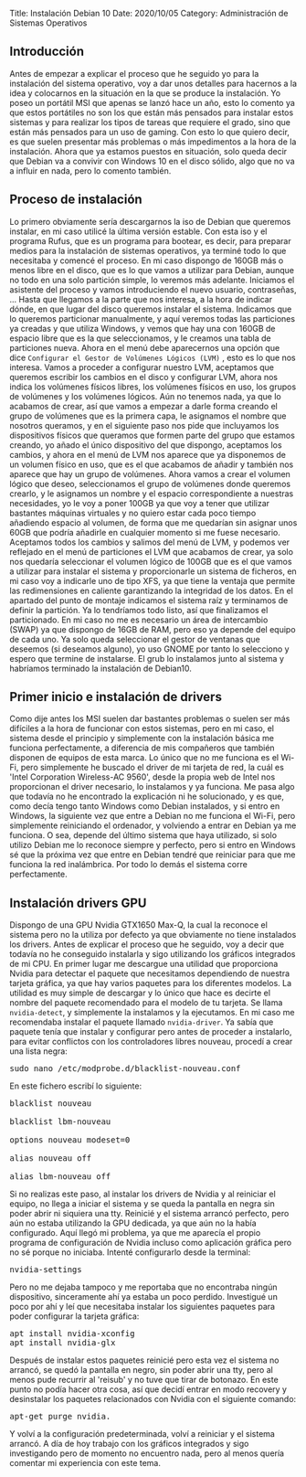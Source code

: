 Title: Instalación Debian 10
Date: 2020/10/05
Category: Administración de Sistemas Operativos

## Introducción

Antes de empezar a explicar el proceso que he seguido yo para la instalación del sistema operativo, voy a dar unos detalles para hacernos a la idea y colocarnos en la situación en la que se produce la instalación.
Yo poseo un portátil MSI que apenas se lanzó hace un año, esto lo comento ya que estos portátiles no son los que están más pensados para instalar estos sistemas y para realizar los tipos de tareas que requiere el grado, sino que están más pensados para un uso de gaming. Con esto lo que quiero decir, es que suelen presentar más problemas o más impedimentos a la hora de la instalación.
Ahora que ya estamos puestos en situación, solo queda decir que Debian va a convivir con Windows 10 en el disco sólido, algo que no va a influir en nada, pero lo comento también.

## Proceso de instalación

Lo primero obviamente sería descargarnos la iso de Debian que queremos instalar, en mi caso utilicé la última versión estable. Con esta iso y el programa Rufus, que es un programa para bootear, es decir, para preparar medios para la instalación de sistemas operativos, ya terminé todo lo que necesitaba y comencé el proceso. En mi caso dispongo de 160GB más o menos libre en el disco, que es lo que vamos a utilizar para Debian, aunque no todo en una solo partición simple, lo veremos más adelante.
Iniciamos el asistente del proceso y vamos introduciendo el nuevo usuario, contraseñas, ...
Hasta que llegamos a la parte que nos interesa, a la hora de indicar dónde, en que lugar del disco queremos instalar el sistema.
Indicamos que lo queremos particionar manualmente, y aquí veremos todas las particiones ya creadas y que utiliza Windows, y vemos que hay una con 160GB de espacio libre que es la que seleccionamos, y le creamos una tabla de particiones nueva. Ahora en el menú debe aparecernos una opción que dice `Configurar el Gestor de Volúmenes Lógicos (LVM)` , esto es lo que nos interesa.
Vamos a proceder a configurar nuestro LVM, aceptamos que queremos escribir los cambios en el disco y configurar LVM, ahora nos indica los volúmenes físicos libres, los volúmenes físicos en uso, los grupos de volúmenes y los volúmenes lógicos. Aún no tenemos nada, ya que lo acabamos de crear, así que vamos a empezar a darle forma creando el grupo de volúmenes que es la primera capa, le asignamos el nombre que nosotros queramos, y en el siguiente paso nos pide que incluyamos los dispositivos físicos que queramos que formen parte del grupo que estamos creando, yo añado el único dispositivo del que dispongo, aceptamos los cambios, y ahora en el menú de LVM nos aparece que ya disponemos de un volumen físico en uso, que es el que acabamos de añadir y también nos aparece que hay un grupo de volúmenes.
Ahora vamos a crear el volumen lógico que deseo, seleccionamos el grupo de volúmenes donde queremos crearlo, y le asignamos un nombre y el espacio correspondiente a nuestras necesidades, yo le voy a poner 100GB ya que voy a tener que utilizar bastantes máquinas virtuales y no quiero estar cada poco tiempo añadiendo espacio al volumen, de forma que me quedarían sin asignar unos 60GB que podría añadirle en cualquier momento si me fuese necesario. Aceptamos todos los cambios y salimos del menú de LVM, y podemos ver reflejado en el menú de particiones el LVM que acabamos de crear, ya solo nos quedaría seleccionar el volumen lógico de 100GB que es el que vamos a utilizar para instalar el sistema y proporcionarle un sistema de ficheros, en mi caso voy a indicarle uno de tipo XFS, ya que tiene la ventaja que permite las redimensiones en caliente garantizando la integridad de los datos. En el apartado del punto de montaje indicamos el sistema raíz y terminamos de definir la partición.
Ya lo tendríamos todo listo, así que finalizamos el particionado. En mi caso no me es necesario un área de intercambio (SWAP) ya que dispongo de 16GB de RAM, pero eso ya depende del equipo de cada uno.
Ya solo queda seleccionar el gestor de ventanas que deseemos (si deseamos alguno), yo uso GNOME por tanto lo selecciono y espero que termine de instalarse. El grub lo instalamos junto al sistema y habríamos terminado la instalación de Debian10.

## Primer inicio e instalación de drivers

Como dije antes los MSI suelen dar bastantes problemas o suelen ser más difíciles a la hora de funcionar con estos sistemas, pero en mi caso, el sistema desde el principio y simplemente con la instalación básica me funciona perfectamente, a diferencia de mis compañeros que también disponen de equipos de esta marca.
Lo único que no me funciona es el Wi-Fi, pero simplemente he buscado el driver de mi tarjeta de red, la cuál es 'Intel Corporation Wireless-AC 9560', desde la propia web de Intel nos proporcionan el driver necesario, lo instalamos y ya funciona. Me pasa algo que todavía no he encontrado la explicación ni he solucionado, y es que, como decía tengo tanto Windows como Debian instalados, y si entro en Windows, la siguiente vez que entre a Debian no me funciona el Wi-Fi, pero simplemente reiniciando el ordenador, y volviendo a entrar en Debian ya me funciona. O sea, depende del último sistema que haya utilizado, si solo utilizo Debian me lo reconoce siempre y perfecto, pero si entro en Windows sé que la próxima vez que entre en Debian tendré que reiniciar para que me funciona la red inalámbrica.
Por todo lo demás el sistema corre perfectamente.

## Instalación drivers GPU

Dispongo de una GPU Nvidia GTX1650 Max-Q, la cual la reconoce el sistema pero no la utiliza por defecto ya que obviamente no tiene instalados los drivers.
Antes de explicar el proceso que he seguido, voy a decir que todavía no he conseguido instalarla y sigo utilizando los gráficos integrados de mi CPU.
En primer lugar me descargue una utilidad que proporciona Nvidia para detectar el paquete que necesitamos dependiendo de nuestra tarjeta gráfica, ya que hay varios paquetes para los diferentes modelos.
La utilidad es muy simple de descargar y lo único que hace es decirte el nombre del paquete recomendado para el modelo de tu tarjeta. Se llama `nvidia-detect`, y simplemente la instalamos y la ejecutamos.
En mi caso me recomendaba instalar el paquete llamado `nvidia-driver`. Ya sabía que paquete tenía que instalar y configurar pero antes de proceder a instalarlo, para evitar conflictos con los controladores libres nouveau, procedí a crear una lista negra:

<pre>
sudo nano /etc/modprobe.d/blacklist-nouveau.conf
</pre>

En este fichero escribí lo siguiente:

<pre>
blacklist nouveau

blacklist lbm-nouveau

options nouveau modeset=0

alias nouveau off

alias lbm-nouveau off
</pre>

Si no realizas este paso, al instalar los drivers de Nvidia y al reiniciar el equipo, no llega a iniciar el sistema y se queda la pantalla en negra sin poder abrir ni siquiera una tty.
Reinicié y el sistema arrancó perfecto, pero aún no estaba utilizando la GPU dedicada, ya que aún no la había configurado. Aquí llegó mi problema, ya que me aparecía el propio programa de configuración de Nvidia incluso como aplicación gráfica pero no sé porque no iniciaba. Intenté configurarlo desde la terminal:

<pre>
nvidia-settings
</pre>

Pero no me dejaba tampoco y me reportaba que no encontraba ningún dispositivo, sinceramente ahí ya estaba un poco perdido. Investigué un poco por ahí y leí que necesitaba instalar los siguientes paquetes para poder configurar la tarjeta gráfica:

<pre>
apt install nvidia-xconfig
apt install nvidia-glx
</pre>

Después de instalar estos paquetes reinicié pero esta vez el sistema no arrancó, se quedó la pantalla en negro, sin poder abrir una tty, pero al menos pude recurrir al 'reisub' y no tuve que tirar de botonazo.
En este punto no podía hacer otra cosa, así que decidí entrar en modo recovery y desinstalar los paquetes relacionados con Nvidia con el siguiente comando:

<pre>
apt-get purge nvidia.
</pre>

Y volví a la configuración predeterminada, volví a reiniciar y el sistema arrancó.
A día de hoy trabajo con los gráficos integrados y sigo investigando pero de momento no encuentro nada, pero al menos quería comentar mi experiencia con este tema.
